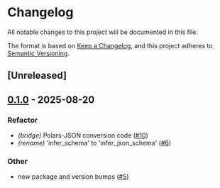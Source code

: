 # Changelog

All notable changes to this project will be documented in this file.

The format is based on [Keep a Changelog](https://keepachangelog.com/en/1.0.0/),
and this project adheres to [Semantic Versioning](https://semver.org/spec/v2.0.0.html).

## [Unreleased]

## [0.1.0](https://github.com/lmmx/polars-genson/releases/tag/polars-jsonschema-bridge-v0.1.0) - 2025-08-20

### <!-- 5 -->Refactor

- *(bridge)* Polars-JSON conversion code ([#10](https://github.com/lmmx/polars-genson/pull/10))
- *(rename)* 'infer_schema' to 'infer_json_schema' ([#6](https://github.com/lmmx/polars-genson/pull/6))

### <!-- 9 -->Other

- new package and version bumps ([#5](https://github.com/lmmx/polars-genson/pull/5))
